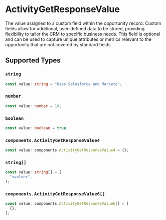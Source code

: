 # ActivityGetResponseValue

The value assigned to a custom field within the opportunity record. Custom fields allow for additional, user-defined data to be stored, providing flexibility to tailor the CRM to specific business needs. This field is optional and can be used to capture unique attributes or metrics relevant to the opportunity that are not covered by standard fields.


## Supported Types

### `string`

```typescript
const value: string = "Uses Salesforce and Marketo";
```

### `number`

```typescript
const value: number = 10;
```

### `boolean`

```typescript
const value: boolean = true;
```

### `components.ActivityGetResponseValue4`

```typescript
const value: components.ActivityGetResponseValue4 = {};
```

### `string[]`

```typescript
const value: string[] = [
  "<value>",
];
```

### `components.ActivityGetResponseValue6[]`

```typescript
const value: components.ActivityGetResponseValue6[] = [
  {},
];
```


